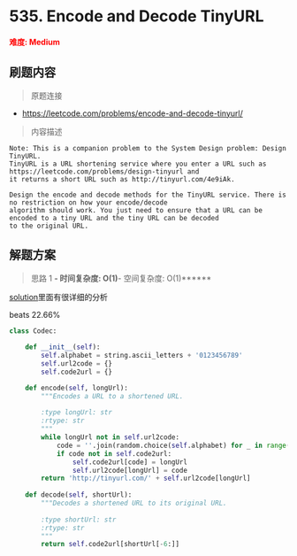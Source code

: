 # 535. Encode and Decode TinyURL

**<font color=red>难度: Medium</font>**

## 刷题内容

> 原题连接

* https://leetcode.com/problems/encode-and-decode-tinyurl/

> 内容描述

```
Note: This is a companion problem to the System Design problem: Design TinyURL.
TinyURL is a URL shortening service where you enter a URL such as https://leetcode.com/problems/design-tinyurl and 
it returns a short URL such as http://tinyurl.com/4e9iAk.

Design the encode and decode methods for the TinyURL service. There is no restriction on how your encode/decode 
algorithm should work. You just need to ensure that a URL can be encoded to a tiny URL and the tiny URL can be decoded 
to the original URL.
```

## 解题方案

> 思路 1
******- 时间复杂度: O(1)******- 空间复杂度: O(1)******

[solution](https://leetcode.com/problems/encode-and-decode-tinyurl/solution/)里面有很详细的分析

beats 22.66%

```python
class Codec:
    
    def __init__(self):
        self.alphabet = string.ascii_letters + '0123456789'
        self.url2code = {}
        self.code2url = {}

    def encode(self, longUrl):
        """Encodes a URL to a shortened URL.
        
        :type longUrl: str
        :rtype: str
        """
        while longUrl not in self.url2code:
            code = ''.join(random.choice(self.alphabet) for _ in range(6))
            if code not in self.code2url:
                self.code2url[code] = longUrl
                self.url2code[longUrl] = code
        return 'http://tinyurl.com/' + self.url2code[longUrl]
        
    def decode(self, shortUrl):
        """Decodes a shortened URL to its original URL.
        
        :type shortUrl: str
        :rtype: str
        """
        return self.code2url[shortUrl[-6:]]
```






























